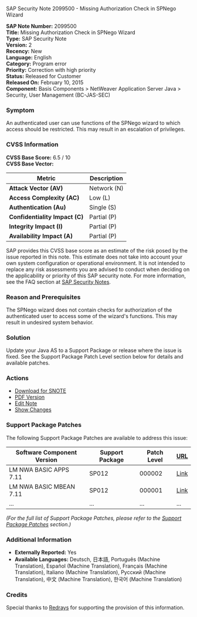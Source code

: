 SAP Security Note 2099500 - Missing Authorization Check in SPNego Wizard

**SAP Note Number:** 2099500  
**Title:** Missing Authorization Check in SPNego Wizard  
**Type:** SAP Security Note  
**Version:** 2  
**Recency:** New  
**Language:** English  
**Category:** Program error  
**Priority:** Correction with high priority  
**Status:** Released for Customer  
**Released On:** February 10, 2015  
**Component:** Basis Components > NetWeaver Application Server Java > Security, User Management (BC-JAS-SEC)

### Symptom
An authenticated user can use functions of the SPNego wizard to which access should be restricted. This may result in an escalation of privileges.

### CVSS Information
**CVSS Base Score:** 6.5 / 10  
**CVSS Base Vector:**

| Metric                        | Description                                     |
|-------------------------------|-------------------------------------------------|
| **Attack Vector (AV)**        | Network (N)                                     |
| **Access Complexity (AC)**    | Low (L)                                         |
| **Authentication (Au)**       | Single (S)                                      |
| **Confidentiality Impact (C)**| Partial (P)                                     |
| **Integrity Impact (I)**      | Partial (P)                                     |
| **Availability Impact (A)**   | Partial (P)                                     |

SAP provides this CVSS base score as an estimate of the risk posed by the issue reported in this note. This estimate does not take into account your own system configuration or operational environment. It is not intended to replace any risk assessments you are advised to conduct when deciding on the applicability or priority of this SAP security note. For more information, see the FAQ section at [SAP Security Notes](https://service.sap.com/securitynotes/).

### Reason and Prerequisites
The SPNego wizard does not contain checks for authorization of the authenticated user to access some of the wizard's functions. This may result in undesired system behavior.

### Solution
Update your Java AS to a Support Package or release where the issue is fixed. See the Support Package Patch Level section below for details and available patches.

### Actions
- [Download for SNOTE](https://notesdownloads.sap.com/note/0040000017987112017)
- [PDF Version](https://userapps.support.sap.com/sap/support/sfm/notes/print/0002099500?language=en-US&token=23028E020DC4FBCE0DBCB408C96257C4)
- [Edit Note](https://me.sap.com/sap/support/notes/edit/0002099500)
- [Show Changes](https://me.sap.com/sap/support/notes/show_changes/0002099500)

### Support Package Patches
The following Support Package Patches are available to address this issue:

| Software Component Version       | Support Package | Patch Level | [URL](https://me.sap.com/sap/support/swdc/notes?cvnr=01200314690200007033&support_package=SP012&patch_level=000002) |
|----------------------------------|-----------------|-------------|------------------------------------------------------------------------------------------------------------------|
| LM NWA BASIC APPS 7.11           | SP012           | 000002      | [Link](https://notesdownloads.sap.com/note/0040000017987112017)                                                 |
| LM NWA BASIC MBEAN 7.11          | SP012           | 000001      | [Link](https://notesdownloads.sap.com/note/0040000017987112017)                                                 |
| ...                              | ...             | ...         | ...                                                                                                              |

*(For the full list of Support Package Patches, please refer to the [Support Package Patches](https://me.sap.com/sap/support/swdc/notes?cvnr=01200314690200007033&support_package=SP012&patch_level=000002) section.)*

### Additional Information
- **Externally Reported:** Yes
- **Available Languages:** Deutsch, 日本語, Português (Machine Translation), Español (Machine Translation), Français (Machine Translation), Italiano (Machine Translation), Русский (Machine Translation), 中文 (Machine Translation), 한국어 (Machine Translation)

### Credits
Special thanks to [Redrays](https://redrays.io) for supporting the provision of this information.